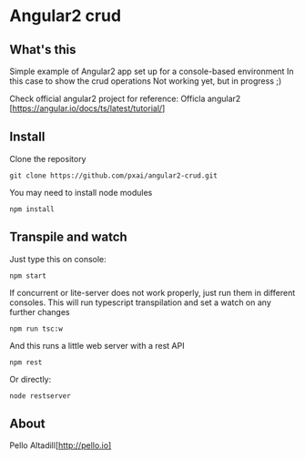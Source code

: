 # Angular2 crud
## What's this
Simple example of Angular2 app set up for a console-based environment
In this case to show the crud operations
Not working yet, but in progress ;)

Check official angular2 project for reference:
Officla angular2 [https://angular.io/docs/ts/latest/tutorial/]
## Install
Clone the repository
```
git clone https://github.com/pxai/angular2-crud.git
```

You may need to install node modules
```
npm install
```

## Transpile and watch
Just type this on console:
```
npm start
```
If concurrent or lite-server does not work properly, just run them in different consoles.
This will run typescript transpilation and set a watch on any further changes
```
npm run tsc:w
```
And this runs a little web server with a rest API
```
npm rest
```
Or directly:
```
node restserver
```

## About
Pello Altadill[http://pello.io]

